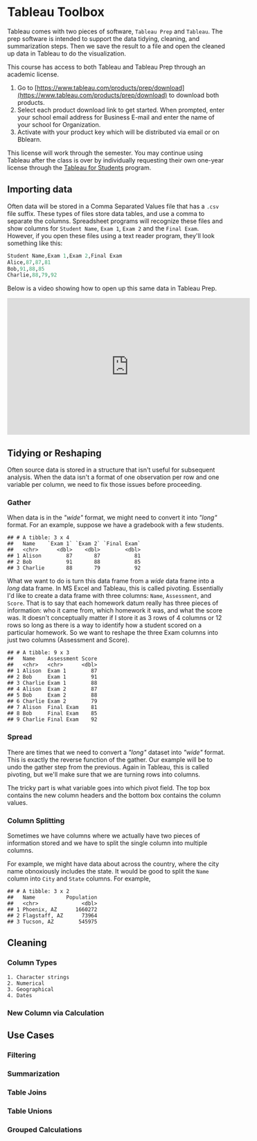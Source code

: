 # Tableau Toolbox



Tableau comes with two pieces of software, `Tableau Prep` and `Tableau`. The prep software is intended to support the data tidying, cleaning, and summarization steps. Then we save the result to a file and open the cleaned up data in Tableau to do the visualization. 

This course has access to both Tableau and Tableau Prep through an academic license. 

1. Go to [https://www.tableau.com/products/prep/download](https://www.tableau.com/products/prep/download) to download both products.
2. Select each product download link to get started. When prompted, enter your school email address for Business E-mail and enter the name of your school for Organization.
3. Activate with your product key which will be distributed via email or on Bblearn.

This license will work through the semester. You may continue using Tableau after the class is over by individually requesting their own one-year license through the [Tableau for Students](https://www.tableau.com/academic/students) program.

## Importing data
Often data will be stored in a Comma Separated Values file that has a `.csv` file suffix. These types of files store data tables, and use a comma to separate the columns. Spreadsheet programs will recognize these files and show columns for `Student Name`, `Exam 1`, `Exam 2` and the `Final Exam`. However, if you open these files using a text reader program, they'll look something like this:


```r
Student Name,Exam 1,Exam 2,Final Exam
Alice,87,87,81
Bob,91,88,85
Charlie,88,79,92
```

Below is a video showing how to open up this same data in Tableau Prep.

<iframe width="560" height="315" src="https://www.youtube.com/embed/ruWnLWGcwBI" frameborder="0" allowfullscreen></iframe>


## Tidying or Reshaping
Often source data is stored in a structure that isn't useful for subsequent analysis. When the data isn't a format of one observation per row and one variable per column, we need to fix those issues before proceeding.

### Gather
When data is in the *"wide"* format, we might need to convert it into *"long"* format. For an example, suppose we have a gradebook with a few students.


```
## # A tibble: 3 x 4
##   Name    `Exam 1` `Exam 2` `Final Exam`
##   <chr>      <dbl>    <dbl>        <dbl>
## 1 Alison        87       87           81
## 2 Bob           91       88           85
## 3 Charlie       88       79           92
```

What we want to do is turn this data frame from a *wide* data frame into a *long* data frame. In MS Excel and Tableau, this is called pivoting. Essentially I'd like to create a data frame with three columns: `Name`, `Assessment`, and `Score`. That is to say that each homework datum really has three pieces of information: who it came from, which homework it was, and what the score was. It doesn't conceptually matter if I store it as 3 rows of 4 columns or 12 rows so long as there is a way to identify how a student scored on a particular homework. So we want to reshape the three Exam columns into just two columns (Assessment and Score). 


```
## # A tibble: 9 x 3
##   Name    Assessment Score
##   <chr>   <chr>      <dbl>
## 1 Alison  Exam 1        87
## 2 Bob     Exam 1        91
## 3 Charlie Exam 1        88
## 4 Alison  Exam 2        87
## 5 Bob     Exam 2        88
## 6 Charlie Exam 2        79
## 7 Alison  Final Exam    81
## 8 Bob     Final Exam    85
## 9 Charlie Final Exam    92
```


### Spread
There are times that we need to convert a *"long"* dataset into *"wide"* format.  This is exactly the reverse function of the gather. Our example will be to undo the gather step from the previous. Again in Tableau, this is called pivoting, but we'll make sure that we are turning rows into columns.

The tricky part is what variable goes into which pivot field.  The top box contains the new column headers and the bottom box contains the column values.



### Column Splitting
Sometimes we have columns where we actually have two pieces of information stored and we have to split the single column into multiple columns. 

For example, we might have data about across the country, where the city name obnoxiously includes the state.  It would be good to split the `Name` column into `City` and `State` columns. For example,


```
## # A tibble: 3 x 2
##   Name          Population
##   <chr>              <dbl>
## 1 Phoenix, AZ      1660272
## 2 Flagstaff, AZ      73964
## 3 Tucson, AZ        545975
```




## Cleaning
### Column Types
    1. Character strings
    2. Numerical
    3. Geographical
    4. Dates
    
### New Column via Calculation


## Use Cases
### Filtering
### Summarization 
### Table Joins
### Table Unions
### Grouped Calculations

